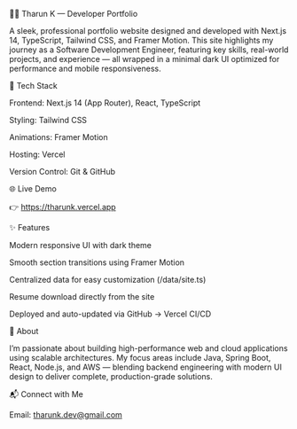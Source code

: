 🧑‍💻 Tharun K — Developer Portfolio

A sleek, professional portfolio website designed and developed with Next.js 14, TypeScript, Tailwind CSS, and Framer Motion.
This site highlights my journey as a Software Development Engineer, featuring key skills, real-world projects, and experience — all wrapped in a minimal dark UI optimized for performance and mobile responsiveness.

🚀 Tech Stack

Frontend: Next.js 14 (App Router), React, TypeScript

Styling: Tailwind CSS

Animations: Framer Motion

Hosting: Vercel

Version Control: Git & GitHub

🌐 Live Demo

👉 https://tharunk.vercel.app

✨ Features

Modern responsive UI with dark theme

Smooth section transitions using Framer Motion

Centralized data for easy customization (/data/site.ts)

Resume download directly from the site

Deployed and auto-updated via GitHub → Vercel CI/CD

🧠 About

I’m passionate about building high-performance web and cloud applications using scalable architectures.
My focus areas include Java, Spring Boot, React, Node.js, and AWS — blending backend engineering with modern UI design to deliver complete, production-grade solutions.

📬 Connect with Me

Email: tharunk.dev@gmail.com
